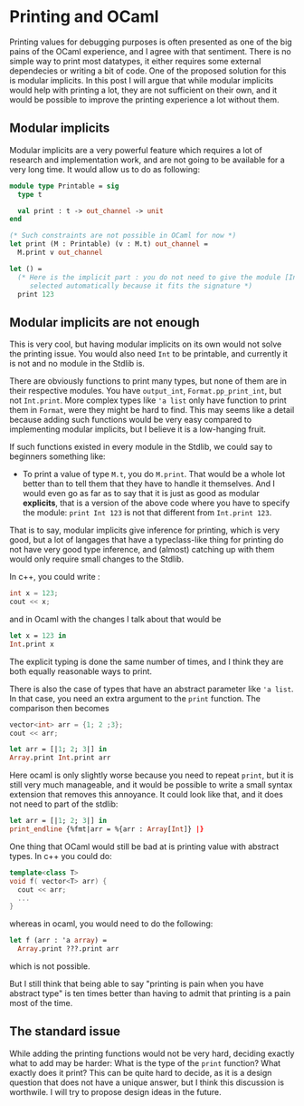 # Printing and OCaml

Printing values for debugging purposes is often presented as one of the big pains of the OCaml experience, and I agree with that sentiment. There is no
simple way to print most datatypes, it either requires some external dependecies
or writing a bit of code. One of the proposed solution for this is modular
implicits. In this post I will argue that while modular implicits would help with
printing a lot, they are not sufficient on their own, and it would be possible
to improve the printing experience a lot without them.

## Modular implicits

Modular implicits are a very powerful feature which requires a lot of research
and implementation work, and are not going to be available for a very long time.
It would allow us to do as following:

```ocaml
module type Printable = sig
  type t

  val print : t -> out_channel -> unit
end

(* Such constraints are not possible in OCaml for now *)
let print (M : Printable) (v : M.t) out_channel =
  M.print v out_channel

let () =
  (* Here is the implicit part : you do not need to give the module [Int], it is
     selected automatically because it fits the signature *)
  print 123
```

## Modular implicits are not enough

This is very cool, but having modular implicits on its own would not solve the
printing issue. You would also need `Int` to be printable, and currently it is not
and no module in the Stdlib is.

There are obviously functions to print many types, but none of them are in their
respective modules. You have `output_int`, `Format.pp_print_int`, but not
`Int.print`. More complex types like `'a list` only have function to print them
in `Format`, were they might be hard to find.
This may seems like a detail because adding such functions would be very easy
compared to implementing modular implicits, but I believe it is
a low-hanging fruit.

If such functions existed in every module in the Stdlib, we could say to
beginners something like:
- To print a value of type `M.t`, you do `M.print`.
That would be a whole lot better than to tell them that they have to handle it
themselves. And I would even go as far as to say that it is just as good as
modular **explicits**, that is a version of the above code where you have to specify
the module: `print Int 123` is not that different from `Int.print 123`.

That is to say, modular implicits give inference for printing, which is very
good, but a lot of langages that have a typeclass-like thing for printing do not
have very good type inference, and (almost) catching up with them would only
require small changes to the Stdlib.

In c++, you could write :

```c++
int x = 123;
cout << x;
```

and in Ocaml with the changes I talk about that would be
```ocaml
let x = 123 in
Int.print x
```

The explicit typing is done the same number of times, and I think they are both
equally reasonable ways to print.

There is also the case of types that have an abstract parameter like `'a list`.
In that case, you need an extra argument to the `print` function. The comparison
then becomes

```c++
vector<int> arr = {1; 2 ;3};
cout << arr;
```

```ocaml
let arr = [|1; 2; 3|] in
Array.print Int.print arr
```

Here ocaml is only slightly worse because you need to repeat `print`, but it is
still very much manageable, and it would be possible to write a small syntax
extension that removes this annoyance. It could look like that, and it does not
need to part of the stdlib:
```ocaml
let arr = [|1; 2; 3|] in
print_endline {%fmt|arr = %{arr : Array[Int]} |}
```

One thing that OCaml would still be bad at is printing value with abstract types.
In c++ you could do:

```c++
template<class T>
void f( vector<T> arr) {
  cout << arr;
  ...
}
```

whereas in ocaml, you would need to do the following:

```ocaml
let f (arr : 'a array) =
  Array.print ???.print arr
```

which is not possible.

But I still think that being able to say "printing is pain when you have
abstract type" is ten times better than having to admit that printing is a pain
most of the time.

## The standard issue

While adding the printing functions would not be very hard, deciding exactly
what to add may be harder:
What is the type of the `print` function? What exactly does it print?
This can be quite hard to decide, as it is a design question that does not have
a unique answer, but I think this discussion is worthwile. I will try to propose
design ideas in the future.
